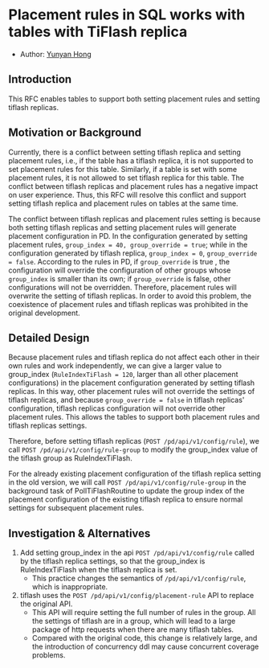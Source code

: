 # Placement rules in SQL works with tables with TiFlash replica

- Author: [Yunyan Hong](https://github.com/hongyunyan)

## Introduction

This RFC enables tables to support both setting placement rules and setting tiflash replicas.

## Motivation or Background

Currently, there is a conflict between setting tiflash replica and setting placement rules, i.e., if the table has a tiflash replica, it is not supported to set placement rules for this table. Similarly, if a table is set with some placement rules, it is not allowed to set tiflash replica for this table. The conflict between tiflash replicas and placement rules has a negative impact on user experience. Thus, this RFC will resolve this conflict and support setting tiflash replica and placement rules on tables at the same time.

The conflict between tiflash replicas and placement rules setting is because both setting tiflash replicas and setting placement rules will generate placement configuration in PD. In the configuration generated by setting placement rules, ```group_index = 40, group_override = true```; while in the configuration generated by tiflash replica, ```group_index = 0```, ```group_override = false```. According to the rules in PD, if ```group_override``` is true , the configuration will override the configuration of other groups whose ```group_index``` is smaller than its own; if ```group_override``` is false, other configurations will not be overridden. Therefore, placement rules will overwrite the setting of tiflash replicas. In order to avoid this problem, the coexistence of placement rules and tiflash replicas was prohibited in the original development.

## Detailed Design

Because placement rules and tiflash replica do not affect each other in their own rules and work independently, we can give a larger value to group_index (```RuleIndexTiFlash = 120```, larger than all other placement configurations) in the placement configuration generated by setting tiflash replicas. In this way, other placement rules will not override the settings of tiflash replicas, and because ```group_override = false``` in tiflash replicas' configuration, tiflash replicas configuration will not override other placement rules. This allows the tables to support both placement rules and tiflash replicas settings.

Therefore, before setting tiflash replicas  (```POST /pd/api/v1/config/rule```), we call ```POST /pd/api/v1/config/rule-group``` to modify the group_index value of the tiflash group as RuleIndexTiFlash.

For the already existing placement configuration of the tiflash replica setting in the old version, we will call ```POST /pd/api/v1/config/rule-group``` in the background task of PollTiFlashRoutine to update the group index of the placement configuration of the existing tiflash replica to ensure normal settings for subsequent placement rules.

## Investigation & Alternatives

1. Add setting group_index in the api ```POST /pd/api/v1/config/rule``` called by the tiflash replica settings, so that the group_index is RuleIndexTiFlash when the tiflash replica is set.
    + This practice changes the semantics of ```/pd/api/v1/config/rule```, which is inappropriate.
2. tiflash uses the ```POST /pd/api/v1/config/placement-rule``` API to replace the original API.
    + This API will require setting the full number of rules in the group. All the settings of tiflash are in a group, which will lead to a large package of http requests when there are many tiflash tables.
    + Compared with the original code, this change is relatively large, and the introduction of concurrency ddl may cause concurrent coverage problems.
